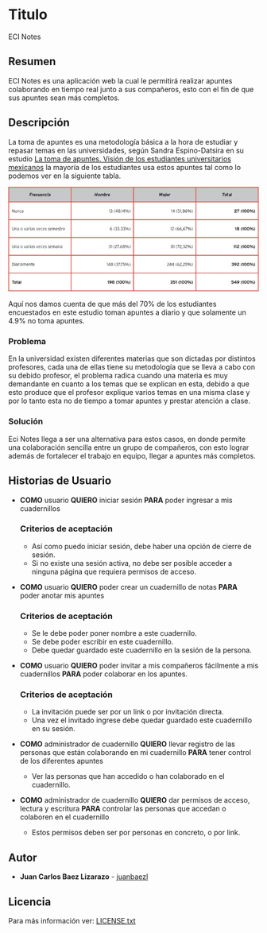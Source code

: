 # Titulo

ECI Notes

## Resumen

ECI Notes es una aplicación web la cual le permitirá realizar apuntes colaborando en tiempo real junto a sus compañeros, esto con el fin de que sus apuntes sean más completos.

## Descripción

La toma de apuntes es una metodología básica a la hora de estudiar y repasar temas en las universidades, según Sandra Espino-Datsira en su estudio [La toma de apuntes. Visión de los estudiantes universitarios mexicanos](https://www.redalyc.org/jatsRepo/2991/299151245004/html/index.html) la mayoría de los estudiantes usa estos apuntes tal como lo podemos ver en la siguiente tabla.

![Tabla porcentaje de toma de apuntes](/img/Tabla_Apuntes.jpg)

Aquí nos damos cuenta de que más del 70% de los estudiantes encuestados en este estudio toman apuntes a diario y que solamente un 4.9% no toma apuntes.

### Problema

En la universidad existen diferentes materias que son dictadas por distintos profesores, cada una de ellas tiene su metodología que se lleva a cabo con su debido profesor, el problema radica cuando una materia es muy demandante en cuanto a los temas que se explican en esta, debido a que esto produce que el profesor explique varios temas en una misma clase y por lo tanto esta no de tiempo a tomar apuntes y prestar atención a clase.

### Solución

Eci Notes llega a ser una alternativa para estos casos, en donde permite una colaboración sencilla entre un grupo de compañeros, con esto lograr además de fortalecer el trabajo en equipo, llegar a apuntes más completos.

## Historias de Usuario

- **COMO** usuario **QUIERO** iniciar sesión **PARA** poder ingresar a mis cuadernillos

  ### Criterios de aceptación

  - Así como puedo iniciar sesión, debe haber una opción de cierre de sesión.
  - Si no existe una sesión activa, no debe ser posible acceder a ninguna página que requiera permisos de acceso.

- **COMO** usuario **QUIERO** poder crear un cuadernillo de notas **PARA** poder anotar mis apuntes

  ### Criterios de aceptación

  - Se le debe poder poner nombre a este cuadernilo.
  - Se debe poder escribir en este cuadernillo.
  - Debe quedar guardado este cuadernillo en la sesión de la persona.

- **COMO** usuario **QUIERO** poder invitar a mis compañeros fácilmente a mis cuadernillos **PARA** poder colaborar en los apuntes.

  ### Criterios de aceptación

  - La invitación puede ser por un link o por invitación directa.
  - Una vez el invitado ingrese debe quedar guardado este cuadernillo en su sesión.

- **COMO** administrador de cuadernillo **QUIERO** llevar registro de las personas que están colaborando en mi cuadernillo **PARA** tener control de los diferentes apuntes

  - Ver las personas que han accedido o han colaborado en el cuadernillo.

- **COMO** administrador de cuadernillo **QUIERO** dar permisos de acceso, lectura y escritura **PARA** controlar las personas que accedan o colaboren en el cuadernillo

  - Estos permisos deben ser por personas en concreto, o por link.

## Autor

- **Juan Carlos Baez Lizarazo** - [juanbaezl](https://github.com/juanbaezl)

## Licencia

Para más información ver: [LICENSE.txt](LICENSE.txt)
